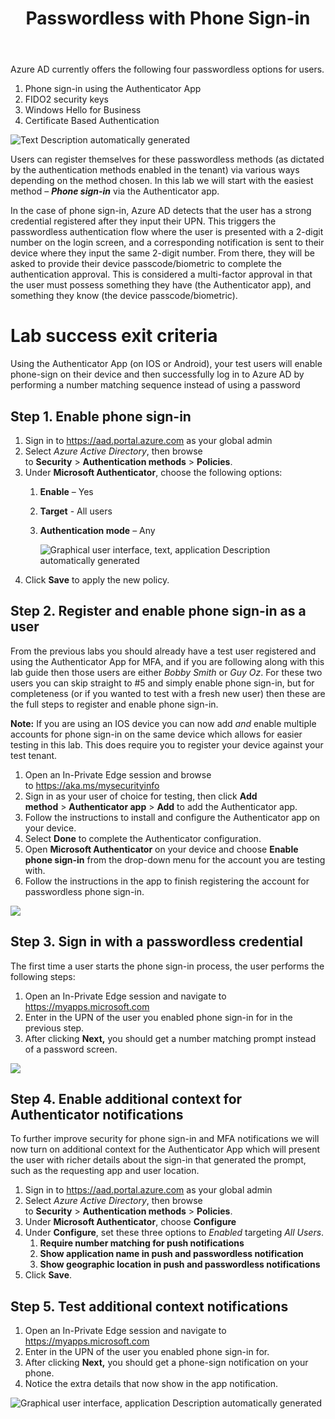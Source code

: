 ﻿---
id: pswdlesspsi
title: Passwordless with Phone Sign-in 
sidebar_label: 12. Passwordless with Phone Sign-in
slug: /pswdlesspsi
---



Azure AD currently offers the following four passwordless options for users.

1. Phone sign-in using the Authenticator App
1. FIDO2 security keys
1. Windows Hello for Business
1. Certificate Based Authentication

![Text Description automatically generated](img/pswdlesspsi.001.png)

Users can register themselves for these passwordless methods (as dictated by the authentication methods enabled in the tenant) via various ways depending on the method chosen. In this lab we will start with the easiest method – ***Phone sign-in*** via the Authenticator app.

In the case of phone sign-in, Azure AD detects that the user has a strong credential registered after they input their UPN. This triggers the passwordless authentication flow where the user is presented with a 2-digit number on the login screen, and a corresponding notification is sent to their device where they input the same 2-digit number. From there, they will be asked to provide their device passcode/biometric to complete the authentication approval. This is considered a multi-factor approval in that the user must possess something they have (the Authenticator app), and something they know (the device passcode/biometric).
# Lab success exit criteria
Using the Authenticator App (on IOS or Android), your test users will enable phone-sign on their device and then successfully log in to Azure AD by performing a number matching sequence instead of using a password
## Step 1. Enable phone sign-in
1. Sign in to <https://aad.portal.azure.com> as your global admin
1. Select *Azure Active Directory*, then browse to **Security** > **Authentication methods** > **Policies**.
1. Under **Microsoft Authenticator**, choose the following options:
   1) **Enable** – Yes
   1) **Target** - All users
   1) **Authentication mode** – Any

      ![Graphical user interface, text, application Description automatically generated](img/pswdlesspsi.002.png)
1. Click **Save** to apply the new policy.

## Step 2. Register and enable phone sign-in as a user
From the previous labs you should already have a test user registered and using the Authenticator App for MFA, and if you are following along with this lab guide then those users are either *Bobby Smith* or *Guy Oz*. For these two users you can skip straight to #5 and simply enable phone sign-in, but for completeness (or if you wanted to test with a fresh new user) then these are the full steps to register and enable phone sign-in.

**Note:** If you are using an IOS device you can now add *and* enable multiple accounts for phone sign-in on the same device which allows for easier testing in this lab. This does require you to register your device against your test tenant.

1. Open an In-Private Edge session and browse to <https://aka.ms/mysecurityinfo>
1. Sign in as your user of choice for testing, then click **Add method** > **Authenticator app** > **Add** to add the Authenticator app.
1. Follow the instructions to install and configure the Authenticator app on your device.
1. Select **Done** to complete the Authenticator configuration.
1. Open **Microsoft Authenticator** on your device and choose **Enable phone sign-in** from the drop-down menu for the account you are testing with.
1. Follow the instructions in the app to finish registering the account for passwordless phone sign-in.

![](img/pswdlesspsi.003.png)



## Step 3. Sign in with a passwordless credential
The first time a user starts the phone sign-in process, the user performs the following steps:

1. Open an In-Private Edge session and navigate to <https://myapps.microsoft.com> 
1. Enter in the UPN of the user you enabled phone sign-in for in the previous step.
1. After clicking **Next,** you should get a number matching prompt instead of a password screen.

![](img/pswdlesspsi.004.png)
## Step 4. Enable additional context for Authenticator notifications
To further improve security for phone sign-in and MFA notifications we will now turn on additional context for the Authenticator App which will present the user with richer details about the sign-in that generated the prompt, such as the requesting app and user location.

1. Sign in to <https://aad.portal.azure.com> as your global admin
1. Select *Azure Active Directory*, then browse to **Security** > **Authentication methods** > **Policies**.
1. Under **Microsoft Authenticator**, choose **Configure**
1. Under **Configure**, set these three options to *Enabled* targeting *All Users*.
   1) **Require number matching for push notifications**
   1) **Show application name in push and passwordless notification**
   1) **Show geographic location in push and passwordless notifications**
1. Click **Save**.

## Step 5. Test additional context notifications
1. Open an In-Private Edge session and navigate to <https://myapps.microsoft.com>
1. Enter in the UPN of the user you enabled phone sign-in for.
1. After clicking **Next,** you should get a phone-sign notification on your phone.
1. Notice the extra details that now show in the app notification.

![Graphical user interface, application Description automatically generated](img/pswdlesspsi.005.png)
